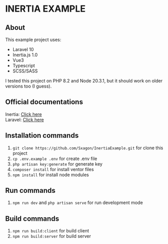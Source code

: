 # INERTIA EXAMPLE

##  About
This example project uses:
- Laravel 10
- Inertia.js 1.0
- Vue3
- Typescript
- SCSS/SASS

I tested this project on PHP 8.2 and Node 20.3.1, but it should work on older versions too (I guess).

## Official documentations
Inertia: [Click here](https://inertiajs.com/)<br/>
Laravel: [Click here](https://laravel.com/)

## Installation commands
1. `git clone https://github.com/Sxagon/InertiaExample.git` for clone this project
2. `cp .env.example .env` for create .env file
3. `php artisan key:generate` for generate key
4. `composer install` for install ventor files
5. `npm install` for install node modules

## Run commands
1. `npm run dev` and `php artisan serve` for run development mode

## Build commands
1. `npm run build:client` for build client
2. `npm run build:server` for build server

